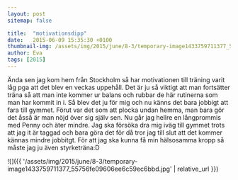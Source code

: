 ```yaml
---
layout: post
sitemap: false

title:  "motivationsdipp"
date:   2015-06-09 15:35:30 +0100
thumbnail-img: /assets/img/2015/june/8-3/temporary-image1433759711377_55756fe09606ee6c59ec6bbd.jpg
author: Eva
tags: [2015]
---
```


Ända sen jag kom hem från Stockholm så har motivationen till träning varit låg pga att det blev en veckas uppehåll. Det är ju så viktigt att man fortsätter träna så att man inte kommer ur balans och rubbar de här rutinerna som man har kommit in i. Så blev det ju för mig och nu känns det bara jobbigt att fara till gymmet. Förut var det som att plocka undan hemma, man bara gör det åsså är man nöjd över sig själv sen. Nu går jag hellre en långprommis med Penny och äter mindre. Jag ska försöka dra mig iväg till gymmet trots att jag it är taggad och bara göra det för då tror jag till slut att det kommer kännas mindre jobbitgt. För att jag ska kunna få min hälsosamma kropp så måste jag ju även styrketräna:D

![]({{ '/assets/img/2015/june/8-3/temporary-image1433759711377_55756fe09606ee6c59ec6bbd.jpg'  | relative_url }})

